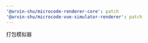 ```yaml
---
'@arvin-shu/microcode-renderer-core': patch
'@arvin-shu/microcode-vue-simulator-renderer': patch
---
```


打包模拟器
